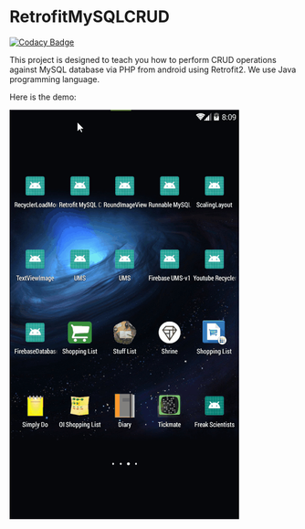 # RetrofitMySQLCRUD

[![Codacy Badge](https://app.codacy.com/project/badge/Grade/ae8c1ec80f3846ceb0b485edc205de4d)](https://www.codacy.com?utm_source=github.com&amp;utm_medium=referral&amp;utm_content=Camposha/RetrofitMySQLCRUD&amp;utm_campaign=Badge_Grade)

This project is designed to teach you how to perform CRUD operations against MySQL database via PHP from android using Retrofit2. We use Java programming language.

Here is the demo:

![Retrofit MySQL CRUD](retrofit_crud_demo.gif)
